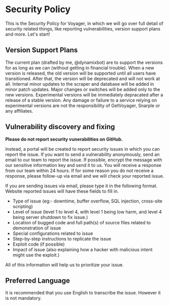 # Security Policy

This is the Security Policy for Voyager, in which we will go over full detail of security related things, like reporting vulnerabilities, version support plans and more. Let's start!

## Version Support Plans

The current plan (drafted by me, @dynamixbot) are to support the versions for as long as we can (without getting in financial trouble). When a new version is released, the old version will be supported until all users have transitioned.
After that, the version will be deprecated and will not work at all. Internal minor updates to the scraper and database will be added in minor patch updates. Major changes or switches will be added only to the new versions.
Experimental versions will be immediately depracated after a release of a stable version. Any damage or failure to a service relying on experimental versions are not the responsibility of GetVoyager, Snarple or any affiliates.

## Vulnerability discovery and fixing

**Please do not report security vunerabilities on GitHub.**

Instead, a portal will be created to report security issues in which you can report the issue.
If you want to send a vulnerability anonymously, send an email to our team to report the issue. If possible, encrypt the message with our sensitive information key and send it to us.
You will receive a response from our team within 24 hours. If for some reason you do not receive a response, please follow-up via email and we will check your reported issue.

If you are sending issues via email, please type it in the following format. Website reported issues will have these fields to fill in.

- Type of issue (eg:- downtime, buffer overflow, SQL injection, cross-site scripting)
- Level of issue (level 1 to level 4, with level 1 being low harm, and level 4 being server shutdown to fix issue.)
- Location of bugged code and full path(s) of source files related to demonstration of issue
- Special configurations related to issue
- Step-by-step instructions to replicate the issue
- Exploit code (if possible)
- Impact of issue (also explaining how a hacker with malicious intent might use the exploit.)

All of this information will help us to prioritize your issue.

## Preferred Language

It is recommended that you use English to transcribe the issue. However it is not mandatory.
